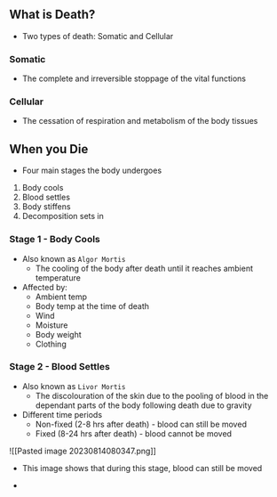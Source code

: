 ## What is Death?
- Two types of death: Somatic and Cellular

### Somatic
- The complete and irreversible stoppage of the vital functions

### Cellular
- The cessation of respiration and metabolism of the body tissues

## When you Die
- Four main stages the body undergoes

1. Body cools
2. Blood settles
3. Body stiffens
4. Decomposition sets in

### Stage 1 - Body Cools
- Also known as `Algor Mortis`
	- The cooling of the body after death until it reaches ambient temperature
- Affected by:
	- Ambient temp
	- Body temp at the time of death
	- Wind
	- Moisture
	- Body weight
	- Clothing

### Stage 2 - Blood Settles
- Also known as `Livor Mortis`
	- The discolouration of the skin due to the pooling of blood in the dependant parts of the body following death due to gravity
- Different time periods
	- Non-fixed (2-8 hrs after death) - blood can still be moved
	- Fixed (8-24 hrs after death) - blood cannot be moved

![[Pasted image 20230814080347.png]]

- This image shows that during this stage, blood can still be moved

- 